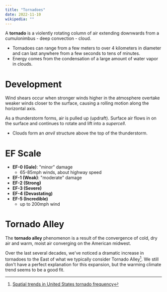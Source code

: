 ```yaml
---
title: "Tornadoes"
date: 2022-11-10
wikipedia: ""
---
```


A **tornado** is a violently rotating column of air extending downwards from a cumulonimbus - deep convection - cloud.

* Tornadoes can range from a few meters to over 4 kilometers in diameter and can last anywhere from a few seconds to tens of minutes.
* Energy comes from the condensation of a large amount of water vapor in clouds.

# Development

Wind shears occur when stronger winds higher in the atmosphere overtake weaker winds closer to the surface, causing a rolling motion along the horizontal axis.

As a thunderstorm forms, air is pulled up (updraft). Surface air flows in on the surface and continues to rotate and lift into a *supercell*.
* Clouds form an *anvil* structure above the top of the thunderstorm.

# EF Scale

* **EF-0 (Gale)**: "minor" damage
	* 65-85mph winds, about highway speed
* **EF-1 (Weak)**: "moderate" damage
* **EF-2 (Strong)**
* **EF-3 (Severe)**
* **EF-4 (Devastating)**
* **EF-5 (Incredible)**
	* up to 200mph wind

# Tornado Alley

The **tornado alley** phenomenon is a result of the convergence of cold, dry air and warm, moist air converging on the American midwest.

Over the last several decades, we've noticed a dramatic increase in tornadoes to the East of what we typically consider Tornado Alley[^1]. We still don't have a perfect explanation for this expansion, but the warming climate trend seems to be a good fit.

[^1]: [Spatial trends in United States tornado frequency](https://www.nature.com/articles/s41612-018-0048-2?utm_source=commission_junction&utm_medium=affiliate)
